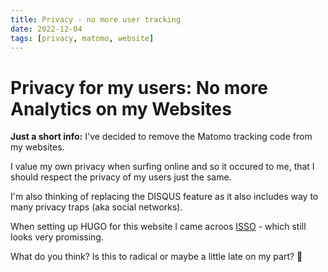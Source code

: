 ```yaml
---
title: Privacy - no more user tracking
date: 2022-12-04
tags: [privacy, matomo, website]
---
```


# Privacy for my users: No more Analytics on my Websites

**Just a short info:** I've decided to remove the Matomo tracking code from my websites.

I value my own privacy when surfing online and so it occured to me, that I should respect the privacy of my users just the same.

I'm also thinking of replacing the DISQUS feature as it also includes way to many privacy traps (aka social networks).

When setting up HUGO for this website I came acroos [ISSO](https://isso-comments.de/) - which still looks very promissing.

What do you think? Is this to radical or maybe a little late on my part? 🥹